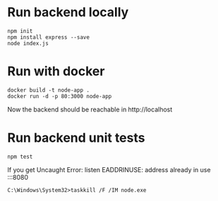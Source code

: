 # Run backend locally
```
npm init
npm install express --save
node index.js
```

# Run with docker
```
docker build -t node-app .
docker run -d -p 80:3000 node-app
```

Now the backend should be reachable in http://localhost

# Run backend unit tests
```
npm test
```

If you get Uncaught Error: listen EADDRINUSE: address already in use :::8080
```
C:\Windows\System32>taskkill /F /IM node.exe
```